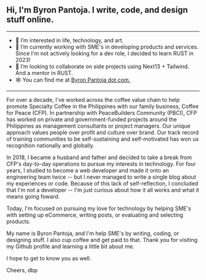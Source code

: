Hi, I'm Byron Pantoja. I write, code, and design stuff online. 
---
---
- 👀 I’m interested in life, technology, and art.
- 🌱 I’m currently working with SME's in developing products and services. Since I'm not actively looking for a dev role, I decided to learn RUST in 2023! 
- 💞️ I’m looking to collaborate on side projects using Next13 + Tailwind. And a mentor in RUST.
- 🕸 You can find me at [Byron Pantoja dot com.](https://byronpantoja.com)
---

For over a decade, I've worked across the coffee value chain to help promote Specialty Coffee in the Philippines with our family business, Coffee for Peace (CFP). In partnership with PeaceBuilders Community (PBCI), CFP has worked on private and government-funded projects around the Philippines as management consultants or project managers. Our unique approach values people over profit and culture over brand. Our track record of training communities to be self-sustaining and self-motivated has won us recognition nationally and globally.

In 2018, I became a husband and father and decided to take a break from CFP's day-to-day operations to pursue my interests in technology. For four years, I studied to become a web developer and made it onto an engineering team twice -- but I never managed to write a single blog about my experiences or code. Because of this lack of self-reflection, I concluded that I'm not a developer -- I'm just curious about how it all works and what it means going foward.

Today, I'm focused on pursuing my love for technology by helping SME's with setting up eCommerce, writing posts, or evaluating and selecting products.

My name is Byron Pantoja, and I'm help SME's by writing, coding, or designing stuff. I also cup coffee and get paid to that. Thank you for visiting my Github profile and learning a little bit about me.

I hope to get to know you as well.

Cheers,
dbp

<!---
byronPantoja/byronPantoja is a ✨ special ✨ repository because its `README.md` (this file) appears on your GitHub profile.
You can click the Preview link to take a look at your changes.
--->
